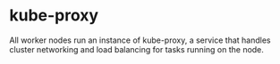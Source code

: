 # kube-proxy

All worker nodes run an instance of kube-proxy, a service that handles
cluster networking and load balancing for tasks running on the node.
